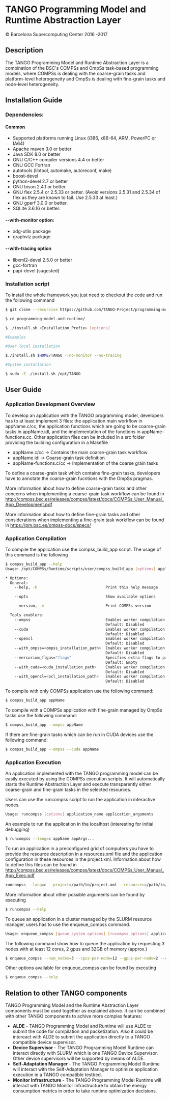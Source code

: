 # TANGO Programming Model and Runtime Abstraction Layer
&copy; Barcelona Supercomputing Center 2016 -2017

## Description

The TANGO Programming Model and Runtime Abstraction Layer is a combination of the BSC's COMPSs and OmpSs task-based programming models, where COMPSs is dealing with the coarse-grain tasks and platform-level heterogeneity and OmpSs is dealing with fine-grain tasks and node-level heterogeneity.

## Installation Guide

### Dependencies:
#### Common
- Supported platforms running Linux (i386, x86-64, ARM, PowerPC or IA64)
- Apache maven 3.0 or better
- Java SDK 8.0 or better
- GNU C/C++ compiler versions 4.4 or better
- CNU GCC Fortran
- autotools (libtool, automake, autoreconf, make) 
- boost-devel
- python-devel 2.7 or better
- GNU bison 2.4.1 or better.
- GNU flex 2.5.4 or 2.5.33 or better. (Avoid versions 2.5.31 and 2.5.34 of flex as they are known to fail. Use 2.5.33 at least.)
- GNU gperf 3.0.0 or better. 
- SQLite 3.6.16 or better. 


#### --with-monitor option:
- xdg-utils package 
- graphviz package

#### --with-tracing option
- libxml2-devel 2.5.0 or better 
- gcc-fortran
- papi-devel (sugested)

### Installation script

To install the whole framework you just need to checkout the code and run the following command

```bash
$ git clone --recursive https://github.com/TANGO-Project/programming-model-and-runtime.git

$ cd programming-model-and-runtime/

$ ./install.sh <Installation_Prefix> [options]

#Examples

#User local installation

$./install.sh $HOME/TANGO --no-monitor --no-tracing

#System installation

$ sudo -E ./install.sh /opt/TANGO
```

## User Guide

### Application Development Overview

To develop an application with the TANGO programming model, developers has to at least implement 3 files: the application main workflow in appName.c/cc, the application functions which are going to be coarse-grain tasks in appName.idl, and the implementation of the functions in appName-functions.cc. Other application files can be included in a src folder providing the building configuration in a Makefile   

- appName.c/cc -> Contains the main coarse-grain task workflow
- appName.idl -> Coarse-grain task definition
- appName-functions.c/cc -> Implementation of the coarse grain tasks

To define a coarse-grain task which contains fine-grain tasks, developers have to annotate the coarse-grain fucntions with the OmpSs pragmas. 

More information about how to define coarse-grain tasks and other concerns when implementing a coarse-grain task workflow can be found in http://compss.bsc.es/releases/compss/latest/docs/COMPSs_User_Manual_App_Development.pdf

More information about how to define fine-grain tasks and other considerations when implementing a fine-grain task workflow can be found in https://pm.bsc.es/ompss-docs/specs/

### Application Compilation

To compile the application use the compss_build_app script. The usage of this command is the following

```bash
$ compss_build_app --help
Usage: /opt/COMPSs/Runtime/scripts/user/compss_build_app [options] application_name

* Options:
  General:
    --help, -h                              Print this help message

    --opts                                  Show available options

    --version, -v                           Print COMPSs version

  Tools enablers:
    --ompss                                 Enables worker compilation with OmpSs Mercurium compiler
                                            Default: Disabled
    --cuda                                  Enables worker compilation with CUDA compilation flags
                                            Default: Disabled
    --opencl                                Enables worker compilation with openCL compilation flags
                                            Default: Disabled
    --with_ompss=<ompss_installation_path>  Enables worker compilation with OmpSs Mercurium compiler installed in a certain location
                                            Default: Disabled
    --mercurium_flgas="flags"               Specifies extra flags to pass to the mercurium compiler
                                            Default: Empty
    --with_cuda=<cuda_installation_path>    Enables worker compilation with CUDA installed in a certain location
                                            Default: Disabled
    --with_opencl=<ocl_installation_path>   Enables worker compilation with openCL installed in a certain location
                                            Default: Disabled

```
To compile with only COMPSs application use the following command:

```bash
$ compss_build_app appName
```
To compile with a COMPSs application with fine-grain managed by OmpSs tasks use the following command:

```bash
$ compss_build_app --ompss appName
```

If there are fine-grain tasks which can be run in CUDA devices use the following command:

```bash
$ compss_build_app --ompss --cuda appName
```

### Application Execution

An application implemented with the TANGO programming model can be easily executed by using the COMPSs execution scripts. It will automatically starts the Runtime Abstraction Layer and execute transparently either coarse-grain and fine-grain tasks in the selected resources. 

Users can use the runcompss script to run the application in interactive nodes.

```bash
Usage: runcompss [options] application_name application_arguments  
```

An example to run the application in the localhost (interesting for initial debugging)

```bash
$ runcompss --lang=c appName appArgs...
```

To run an application in a preconfigured grid of computers you have to provide the resource description in a resources.xml file and the application configuration in these resources in the project.xml. Information about how to define this files can be found in http://compss.bsc.es/releases/compss/latest/docs/COMPSs_User_Manual_App_Exec.pdf

```bash
runcompss --lang=c --project=/path/to/project.xml --resources=/path/to/resources.xml appName app_args
```

More information about other possible arguments can be found by executing

```bash
$ runcompss --help       
``` 

To queue an application in a cluster managed by the SLURM resource manager, users has to use the enqueue_compss command.

```bash
Usage: enqueue_compss [queue_system_options] [rucompss_options] application_name application_arguments
```

The following command show how to queue the application by requesting 3 nodes with at least 12 cores, 2 gpus and 32GB of memory (approx.)

```bash
$ enqueue_compss --num_nodes=3 --cpus-per-node=12 --gpus-per-node=2 --node-memory=32000 --lang=c appName appArgs
```
Other options available for enqueue_compss can be found by executing 

```bash
$ enqueue_compss --help
```
## Relation to other TANGO components

TANGO Programming Model and the Runtime Abstraction Layer components must be used together as explained above. It can be combined with other TANGO components to achive more complex features:

* **ALDE** - TANGO Programming Model and Runtime will use ALDE to submit the code for compilation and packetization. Also it could be intereact with ALDE to submit the application directly to a TANGO compatible device supervisor.
* **Device Supervisor** -  The TANGO Programming Model Runtime can interact directly with SLURM which is one TANGO Device Supervisor. Other device supervisors will be supported by means of ALDE. 
* **Self-Adaptation Manager** - The TANGO Programming Model Runtime will interact with the Self-Adaptation Manager to optimize application execution in a TANGO compatible testbed.
* **Monitor Infrastructure** - The TANGO Programming Model Runtime will interact with TANGO Monitor Infrastructure to obtain the energy consumption metrics in order to take runtime optimization decisions.
